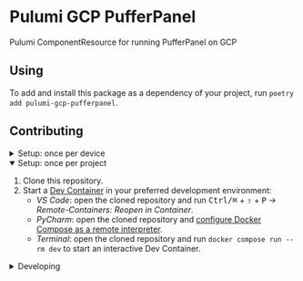 # Pulumi GCP PufferPanel

Pulumi ComponentResource for running PufferPanel on GCP

## Using

To add and install this package as a dependency of your project, run
`poetry add pulumi-gcp-pufferpanel`.

## Contributing

<details>
<summary>Setup: once per device</summary>

1. [Generate an SSH key](https://docs.github.com/en/authentication/connecting-to-github-with-ssh/generating-a-new-ssh-key-and-adding-it-to-the-ssh-agent#generating-a-new-ssh-key)
    and [add the SSH key to your GitHub account](https://docs.github.com/en/authentication/connecting-to-github-with-ssh/adding-a-new-ssh-key-to-your-github-account).
2. Configure SSH to automatically load your SSH keys:

    ```sh
    cat << EOF >> ~/.ssh/config
    Host *
      AddKeysToAgent yes
      IgnoreUnknown UseKeychain
      UseKeychain yes
    EOF
    ```

3. [Install Docker Desktop](https://www.docker.com/get-started).
    - Enable _Use Docker Compose V2_ in Docker Desktop's preferences window.
    - _Linux only_:
        - [Configure Docker and Docker Compose to use the BuildKit build system](https://docs.docker.com/develop/develop-images/build_enhancements/#to-enable-buildkit-builds).
            On macOS and Windows, BuildKit is enabled by default in Docker Desktop.
        - Export your user's user id and group id so that
            [files created in the Dev Container are owned by your user](https://github.com/moby/moby/issues/3206):

            ```sh
            cat << EOF >> ~/.bashrc
            export UID=$(id --user)
            export GID=$(id --group)
            EOF
            ```

4. [Install VS Code](https://code.visualstudio.com/) and
    [VS Code's Remote-Containers extension](https://marketplace.visualstudio.com/items?itemName=ms-vscode-remote.remote-containers).
    Alternatively, install [PyCharm](https://www.jetbrains.com/pycharm/download/).
    - _Optional:_ Install a [Nerd Font](https://www.nerdfonts.com/font-downloads)
        such as [FiraCode Nerd Font](https://github.com/ryanoasis/nerd-fonts/tree/master/patched-fonts/FiraCode)
        with `brew tap homebrew/cask-fonts && brew install --cask font-fira-code-nerd-font`
        and [configure VS Code](https://github.com/tonsky/FiraCode/wiki/VS-Code-Instructions)
        or [configure PyCharm](https://github.com/tonsky/FiraCode/wiki/Intellij-products-instructions)
        to use `'FiraCode Nerd Font'`.

</details>

<details open>
<summary>Setup: once per project</summary>

1. Clone this repository.
2. Start a [Dev Container](https://code.visualstudio.com/docs/remote/containers)
    in your preferred development environment:
    - _VS Code_: open the cloned repository and run
        <kbd>Ctrl/⌘</kbd> + <kbd>⇧</kbd> + <kbd>P</kbd> → _Remote-Containers:
        Reopen in Container_.
    - _PyCharm_: open the cloned repository and
        [configure Docker Compose as a remote interpreter](https://www.jetbrains.com/help/pycharm/using-docker-compose-as-a-remote-interpreter.html#docker-compose-remote).
    - _Terminal_: open the cloned repository and run `docker compose run --rm dev`
        to start an interactive Dev Container.

</details>

<details>
<summary>Developing</summary>

- This project follows the [Conventional Commits](https://www.conventionalcommits.org/)
    standard to automate [Semantic Versioning](https://semver.org/) and
    [Keep A Changelog](https://keepachangelog.com/) with [Commitizen](https://github.com/commitizen-tools/commitizen).
- Run `poe` from within the development environment to print a list of [Poe the Poet](https://github.com/nat-n/poethepoet)
    tasks available to run on this project.
- Run `poetry add {package}` from within the development environment to install
    a run time dependency and add it to `pyproject.toml` and `poetry.lock`.
    Add `--group test` or `--group dev` to install a CI or development dependency,
    respectively.
- Run `poetry remove {package}` from within the development environment to
    uninstall a run time dependency and remove it from `pyproject.toml` and
    `poetry.lock`. Add `--group test` or `--group dev` to uninstall a CI or
    development dependency, respectively.
- Run `poetry update` from within the development environment to upgrade all
    dependencies to the latest versions allowed by `pyproject.toml`.
- Run `cz bump` to bump the package's version, update the `CHANGELOG.md`, and
    create a git tag.

</details>
